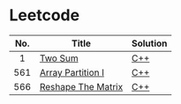 # Leetcode

|  No. | Title | Solution |
|:----:|-------------|------|
| 1    | [Two Sum](https://leetcode.com/problems/array-partition-i/description/) | [C++](https://github.com/carolinetychen/Leetcode/tree/master/Algorithms/TwoSum) |
| 561  | [Array Partition I](https://leetcode.com/problems/array-partition-i/description/)| [C++](https://github.com/carolinetychen/Leetcode/tree/master/Algorithms/ArrayPartitionI) |
| 566  | [Reshape The Matrix](https://leetcode.com/problems/reshape-the-matrix/description/) | [C++](https://github.com/carolinetychen/Leetcode/tree/master/Algorithms/ReshapeTheMatrix) |
